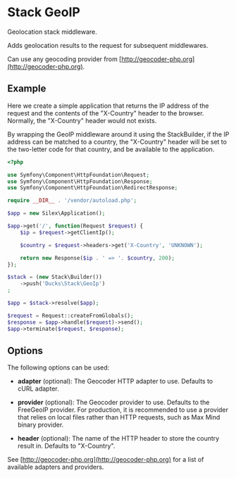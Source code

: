 # Stack GeoIP

Geolocation stack middleware.

Adds geolocation results to the request for subsequent middlewares.

Can use any geocoding provider from [http://geocoder-php.org](http://geocoder-php.org).

## Example

Here we create a simple application that returns the IP address of the
request and the contents of the "X-Country" header to the browser. Normally,
the "X-Country" header would not exists.

By wrapping the GeoIP middleware around it using the StackBuilder, if the
IP address can be matched to a country, the "X-Country" header will be set
to the two-letter code for that country, and be available to the application.

```php
<?php

use Symfony\Component\HttpFoundation\Request;
use Symfony\Component\HttpFoundation\Response;
use Symfony\Component\HttpFoundation\RedirectResponse;

require __DIR__ . '/vendor/autoload.php';

$app = new Silex\Application();

$app->get('/', function(Request $request) {
    $ip = $request->getClientIp();

    $country = $request->headers->get('X-Country', 'UNKNOWN');

    return new Response($ip . ' => '. $country, 200);
});

$stack = (new Stack\Builder())
    ->push('Ducks\Stack\GeoIp')
;

$app = $stack->resolve($app);

$request = Request::createFromGlobals();
$response = $app->handle($request)->send();
$app->terminate($request, $response);
```

## Options

The following options can be used:

* **adapter** (optional): The Geocoder HTTP adapter to use. Defaults
  to cURL adapter.

* **provider** (optional): The Geocoder provider to use. Defaults
  to the FreeGeoIP provider. For production, it is recommended to
  use a provider that relies on local files rather than HTTP
  requests, such as Max Mind binary provider.

* **header** (optional): The name of the HTTP header to store
  the country result in. Defaults to "X-Country".

See [http://geocoder-php.org](http://geocoder-php.org) for a list of available adapters and providers.
